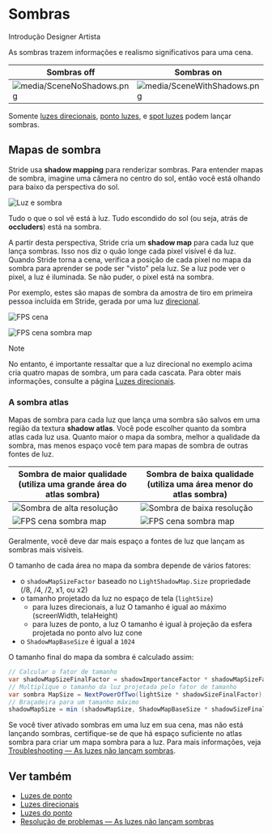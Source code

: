 # Sombras

<span class="badge text-bg-primary">Introdução</span>
<span class="badge text-bg-success">Designer</span>
<span class="badge text-bg-success">Artista </span>

As sombras trazem informações e realismo significativos para uma cena.

| Sombras **off** | Sombras **on** |
| -------------------------------------------------------- | ------------------------------------------------------------ |
| ![media/SceneNoShadows.png](media/SceneNoShadows.png) | ![media/SceneWithShadows.png](media/SceneWithShadows.png) |

Somente [ luzes direcionais](directional-lights.md), [ponto luzes](point-lights.md), e [spot luzes](spot-lights.md) podem lançar sombras.

## Mapas de sombra

Stride usa **shadow mapping** para renderizar sombras. Para entender mapas de sombra, imagine uma câmera no centro do sol, então você está olhando para baixo da perspectiva do sol.

![Luz e sombra](media/light-and-shadow.png)

Tudo o que o sol vê está à luz. Tudo escondido do sol (ou seja, atrás de **occluders**) está na sombra.

A partir desta perspectiva, Stride cria um **shadow map** para cada luz que lança sombras. Isso nos diz o quão longe cada pixel visível é da luz. Quando Stride torna a cena, verifica a posição de cada pixel no mapa da sombra para aprender se pode ser "visto" pela luz. Se a luz pode ver o pixel, a luz é iluminada. Se não puder, o pixel está na sombra.

Por exemplo, estes são mapas de sombra da amostra de tiro em primeira pessoa incluída em Stride, gerada por uma luz [direcional](directional-lights.md).

![FPS cena](media/fps-sample-scene.png)

![FPS cena sombra map](media/shadow-atlas-2x.png)

> [!Note]
> No entanto, é importante ressaltar que a luz direcional no exemplo acima cria quatro mapas de sombra, um para cada cascata. Para obter mais informações, consulte a página [ Luzes direcionais](directional-lights.md).

### A sombra atlas

Mapas de sombra para cada luz que lança uma sombra são salvos em uma região da textura **shadow atlas**. Você pode escolher quanto da sombra atlas cada luz usa. Quanto maior o mapa da sombra, melhor a qualidade da sombra, mas menos espaço você tem para mapas de sombra de outras fontes de luz.

| Sombra de maior qualidade (utiliza uma grande área do atlas sombra) | Sombra de baixa qualidade (utiliza uma área menor do atlas sombra) |
| ---------------------------------------------------------------- | ------------------------------------------------------------ 
| ![ Sombra de alta resolução](media/shadow-high-resolution.png) | ![ Sombra de baixa resolução ](media/shadow-low-resolution.png) |
| ![FPS cena sombra map](media/shadow-atlas-2x.png) | ![FPS cena sombra map](media/shadow-atlas-1x.png) |

Geralmente, você deve dar mais espaço a fontes de luz que lançam as sombras mais visíveis.

O tamanho de cada área no mapa da sombra depende de vários fatores:

* o `shadowMapSizeFactor` baseado no `LightShadowMap.Size` propriedade (/8, /4, /2, x1, ou x2)
* o tamanho projetado da luz no espaço de tela (`lightSize`)
   * para luzes direcionais, a luz O tamanho é igual ao máximo (screenWidth, telaHeight)
   * para luzes de ponto, a luz O tamanho é igual à projeção da esfera projetada no ponto alvo luz cone
* o `ShadowMapBaseSize` é igual a `1024`

O tamanho final do mapa da sombra é calculado assim:

```cs
// Calcular o fator de tamanho
var shadowMapSizeFinalFactor = shadowImportanceFactor * shadowMapSizeFactor;
// Multiplique o tamanho da luz projetada pelo fator de tamanho
var sombra MapSize = NextPowerOfTwo(lightSize * shadowSizeFinalFactor);
// Braçadeira para um tamanho máximo
shadowMapSize = min (shadowMapSize, ShadowMapBaseSize * shadowSizeFinalFactor);
```

Se você tiver ativado sombras em uma luz em sua cena, mas não está lançando sombras, certifique-se de que há espaço suficiente no atlas sombra para criar um mapa sombra para a luz. Para mais informações, veja [Troubleshooting — As luzes não lançam sombras](../../troubleshooting/lights-dont-cast-shadows.md).

## Ver também

* [Luzes de ponto](point-lights.md)
* [Luzes direcionais](directional-lights.md)
* [Luzes do ponto](spot-lights.md)
* [Resolução de problemas — As luzes não lançam sombras](../../troubleshooting/lights-dont-cast-shadows.md)